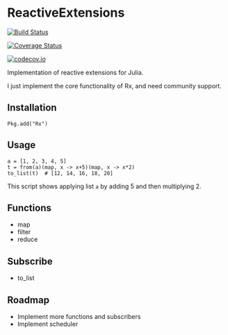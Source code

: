 # ReactiveExtensions

[![Build Status](https://travis-ci.org/yuehhua/ReactiveExtensions.jl.svg?branch=master)](https://travis-ci.org/yuehhua/ReactiveExtensions.jl)

[![Coverage Status](https://coveralls.io/repos/yuehhua/ReactiveExtensions.jl/badge.svg?branch=master&service=github)](https://coveralls.io/github/yuehhua/ReactiveExtensions.jl?branch=master)

[![codecov.io](http://codecov.io/github/yuehhua/ReactiveExtensions.jl/coverage.svg?branch=master)](http://codecov.io/github/yuehhua/ReactiveExtensions.jl?branch=master)

Implementation of reactive extensions for Julia.

I just implement the core functionality of Rx, and need community support.

## Installation

```
Pkg.add("Rx")
```

## Usage

```
a = [1, 2, 3, 4, 5]
t = from(a)(map, x -> x+5)(map, x -> x*2)
to_list(t)  # [12, 14, 16, 18, 20]
```

This script shows applying list `a` by adding 5 and then multiplying 2.

## Functions

* map
* filter
* reduce

## Subscribe

* to_list

## Roadmap

* Implement more functions and subscribers
* Implement scheduler



